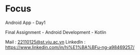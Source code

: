 # Focus
Android App - Day1

Final Assignment - Android Development - Kotlin

Mail : 22110125@st.vju.ac.vn 
Linkedln : https://www.linkedin.com/in/hi%E1%BA%BFu-ng-a98469257/
